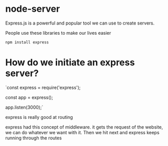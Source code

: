 # node-server

Express.js is a powerful and popular tool we can use to create servers.

People use these libraries to make our lives easier

`npm install express`

# How do we initiate an express server? 

`const express = require('express');

const app = express();

app.listen(3000);`

express is really good at routing <br>

express had this concept of middleware. it gets the request of the website, we can do whatever we want with it.
Then we hit next and express keeps running through the routes <br>